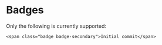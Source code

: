 # Badges

Only the following is currently supported:

`<span class="badge badge-secondary">Initial commit</span>`